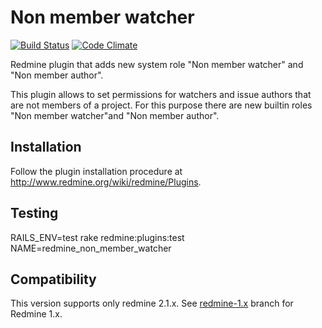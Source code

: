 # Non member watcher

[![Build Status](https://travis-ci.org/Undev/redmine_non_member_watcher.png)](https://travis-ci.org/Undev/redmine_non_member_watcher)
[![Code Climate](https://codeclimate.com/github/Undev/redmine_non_member_watcher.png)](https://codeclimate.com/github/Undev/redmine_non_member_watcher)

Redmine plugin that adds new system role "Non member watcher" and "Non member author".

This plugin allows to set permissions for watchers and issue authors that are not members of a
project. For this purpose there are new builtin roles "Non member watcher"and "Non member author".

## Installation

Follow the plugin installation procedure at http://www.redmine.org/wiki/redmine/Plugins.

## Testing

RAILS_ENV=test rake redmine:plugins:test NAME=redmine_non_member_watcher

## Compatibility

This version supports only redmine 2.1.x. See [redmine-1.x](https://github.com/Undev/redmine_non_member_watcher/tree/redmine-1.x) branch for Redmine 1.x.


